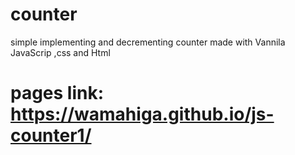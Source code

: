 # counter
simple implementing and decrementing counter made with Vannila JavaScrip ,css and Html 

# pages link: https://wamahiga.github.io/js-counter1/